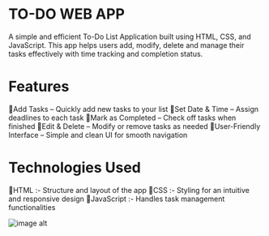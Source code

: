 # TO-DO WEB APP
A simple and efficient To-Do List Application built using HTML, CSS, and JavaScript. This app helps users add, modify, delete and manage their tasks effectively with time tracking and completion status.

# Features
  🔹Add Tasks – Quickly add new tasks to your list
  🔹Set Date & Time – Assign deadlines to each task
  🔹Mark as Completed – Check off tasks when finished
  🔹Edit & Delete – Modify or remove tasks as needed
  🔹User-Friendly Interface – Simple and clean UI for smooth navigation

# Technologies Used
  🔹HTML :- Structure and layout of the app
  🔹CSS :- Styling for an intuitive and responsive design
  🔹JavaScript :- Handles task management functionalities

![image alt](https://github.com/snigdha-samanta/SCT_WD_4/blob/main/Screenshot%202025-02-15%20203456.png?raw=true)

